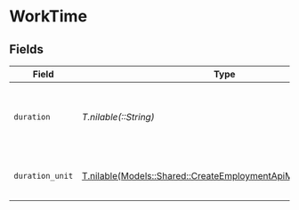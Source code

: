 # WorkTime


## Fields

| Field                                                                                                                          | Type                                                                                                                           | Required                                                                                                                       | Description                                                                                                                    | Example                                                                                                                        |
| ------------------------------------------------------------------------------------------------------------------------------ | ------------------------------------------------------------------------------------------------------------------------------ | ------------------------------------------------------------------------------------------------------------------------------ | ------------------------------------------------------------------------------------------------------------------------------ | ------------------------------------------------------------------------------------------------------------------------------ |
| `duration`                                                                                                                     | *T.nilable(::String)*                                                                                                          | :heavy_minus_sign:                                                                                                             | The work time duration in ISO 8601 duration format                                                                             | P0Y0M0DT8H0M0S                                                                                                                 |
| `duration_unit`                                                                                                                | [T.nilable(Models::Shared::CreateEmploymentApiModelDurationUnit)](../../models/shared/createemploymentapimodeldurationunit.md) | :heavy_minus_sign:                                                                                                             | The duration unit of the work time                                                                                             | month                                                                                                                          |